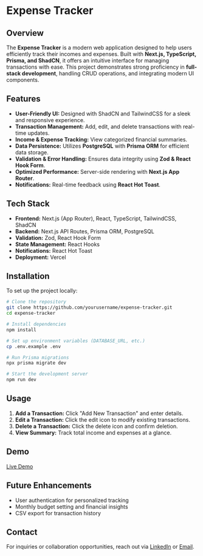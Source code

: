 # Expense Tracker

## Overview
The **Expense Tracker** is a modern web application designed to help users efficiently track their incomes and expenses. Built with **Next.js, TypeScript, Prisma, and ShadCN**, it offers an intuitive interface for managing transactions with ease. This project demonstrates strong proficiency in **full-stack development**, handling CRUD operations, and integrating modern UI components.

## Features
- **User-Friendly UI:** Designed with ShadCN and TailwindCSS for a sleek and responsive experience.
- **Transaction Management:** Add, edit, and delete transactions with real-time updates.
- **Income & Expense Tracking:** View categorized financial summaries.
- **Data Persistence:** Utilizes **PostgreSQL** with **Prisma ORM** for efficient data storage.
- **Validation & Error Handling:** Ensures data integrity using **Zod & React Hook Form**.
- **Optimized Performance:** Server-side rendering with **Next.js App Router**.
- **Notifications:** Real-time feedback using **React Hot Toast**.

## Tech Stack
- **Frontend:** Next.js (App Router), React, TypeScript, TailwindCSS, ShadCN
- **Backend:** Next.js API Routes, Prisma ORM, PostgreSQL
- **Validation:** Zod, React Hook Form
- **State Management:** React Hooks
- **Notifications:** React Hot Toast
- **Deployment:** Vercel

## Installation
To set up the project locally:

```bash
# Clone the repository
git clone https://github.com/yourusername/expense-tracker.git
cd expense-tracker

# Install dependencies
npm install

# Set up environment variables (DATABASE_URL, etc.)
cp .env.example .env

# Run Prisma migrations
npx prisma migrate dev

# Start the development server
npm run dev
```

## Usage
1. **Add a Transaction:** Click "Add New Transaction" and enter details.
2. **Edit a Transaction:** Click the edit icon to modify existing transactions.
3. **Delete a Transaction:** Click the delete icon and confirm deletion.
4. **View Summary:** Track total income and expenses at a glance.

## Demo
[Live Demo](https://your-deployment-url.vercel.app)

## Future Enhancements
- User authentication for personalized tracking
- Monthly budget setting and financial insights
- CSV export for transaction history

## Contact
For inquiries or collaboration opportunities, reach out via [LinkedIn](https://www.linkedin.com/in/fatemeh-abtahi/) or [Email](mailto:ftmh.a78@gmail.com).

